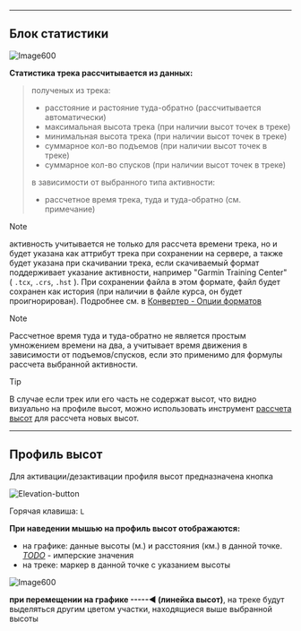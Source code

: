 -----

## Блок статистики

![Image600](../_media/block-stat.jpg)

**Статистика трека рассчитывается из данных:**

> полученых из трека:
>
>- расстояние и растояние туда-обратно (рассчитывается автоматически)
>- максимальная высота трека (при наличии высот точек в треке)
>- минимальная высота трека (при наличии высот точек в треке)
>- суммарное кол-во подъемов (при наличии высот точек в треке)
>- суммарное кол-во спусков (при наличии высот точек в треке)
>
> в зависимости от выбранного типа активности:
>
>- рассчетное время трека, туда и туда-обратно (см. примечание)
>

>[!NOTE]
>активность учитывается не только для рассчета времени трека, но и будет указана как аттрибут трека при сохранении на сервере, а также будет указана при скачивании трека, если скачиваемый формат поддерживает указание активности, например "Garmin Training Center" ( `.tcx`, `.crs`, `.hst` ). При сохранении файла в этом формате, файл будет сохранен как история (при наличии в файле курса, он будет проигнорирован). Подробнее см. в [Конвертер - Опции форматов](../tools/converter.md)

>[!NOTE]
> Рассчетное время туда и туда-обратно не является простым умножением времени на два, а учитывает время движения в зависимости от подъемов/спусков, если это применимо для формулы рассчета выбранной активности.

>[!TIP]
>В случае если трек или его часть не содержат высот, что видно визуально на профиле высот, можно использовать инструмент [рассчета высот](../tools/tools-editor.md?id=Высоты) для рассчета новых высот.

-----

## Профиль высот

Для активации/дезактивации профиля высот предназначена кнопка  

![Elevation-button](../_media/elevation-btn.jpg)

Горячая клавиша: `L`

**При наведении мышью на профиль высот отображаются:**  

- на графике: данные высоты (м.) и расстояния (км.) в данной точке. [_TODO_](../todo.md) - имперские значения
- на треке: маркер в данной точке с указанием высоты

![Image600](../_media/elevation.jpg)

**при перемещении на графике -----◀ (линейка высот)**, на треке будут выделяться другим цветом участки, находящиеся выше выбранной высоты
